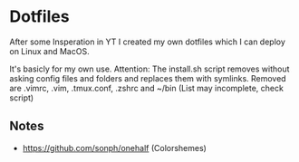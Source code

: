 # Dotfiles

After some Insperation in YT I created my own dotfiles which I can deploy on Linux and MacOS.


It's basicly for my own use. 
Attention: The install.sh script removes without asking config files and folders and replaces them with symlinks.
Removed are .vimrc, .vim, .tmux.conf, .zshrc and ~/bin (List may incomplete, check script)


## Notes
- https://github.com/sonph/onehalf (Colorshemes)

